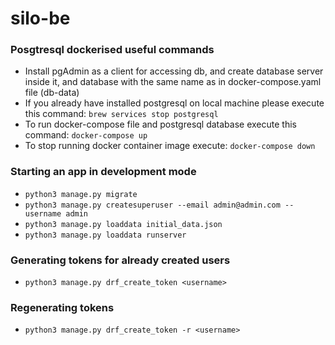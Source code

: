 # silo-be

### Posgtresql dockerised useful commands
- Install pgAdmin as a client for accessing db, and create database server inside it, and database with the same name as in docker-compose.yaml file (db-data)
- If you already have installed postgresql on local machine please execute this command: `brew services stop postgresql`
- To run docker-compose file and postgresql database execute this command: `docker-compose up`
- To stop running docker container image execute: `docker-compose down`


### Starting an app in development mode
- `python3 manage.py migrate`
- `python3 manage.py createsuperuser --email admin@admin.com --username admin`
- `python3 manage.py loaddata initial_data.json`
- `python3 manage.py loaddata runserver`


### Generating tokens for already created users
- `python3 manage.py drf_create_token <username>`


### Regenerating tokens
- `python3 manage.py drf_create_token -r <username>`
